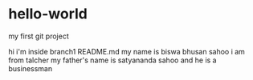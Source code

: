 # hello-world
my first git project

hi i'm inside branch1   README.md
my name is biswa bhusan sahoo
i am from talcher 
my father's name is satyananda sahoo and he is a businessman
